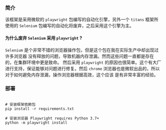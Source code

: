 ### 简介

该框架是采用微软的 `playwright` 包编写的自动化引擎，另外一个 `titans` 框架所
使用的 `Selenium` 包编写的自动化将废弃，之后采用这个引擎为主。

#### 为什么废弃 `Selenium` 采用 `playwright` ?

`Selenium` 是个非常不错的浏览器操作包，但是这个包在我在实际生产中却出现过许多浏览器
没有释放的问题，导致机器内存泄漏。然而这些问题一直都是存在的，在集群环境中更是致命。
然后采用 `playwright` 的原因也很简单。这个有大厂进行支持，保证能够对问题进行修复。然后
`chrome` 浏览器也是微软出品的，所以对于如何避免内存泄漏，操作浏览器根据高效，这个应该
是有非常丰富的经验。

### 部署

```shell

# 安装框架依赖包 
pip install -r requirements.txt

# 安装浏览器 Playwright requires Python 3.7+
python -m playwright install

```
